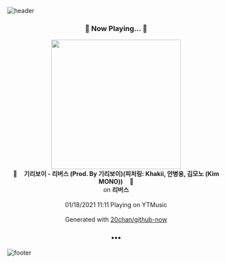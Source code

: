 ![header](https://capsule-render.vercel.app/api?type=wave&height=170&section=header&text=Hi.%20I'm%20SHIFT&fontColor=090707&fontAlignX=45&fontAlignY=65&fontSize=100)

<h3 align="center">🎵 Now Playing... 🎵</h3>
<p align="center">
  <a href="https://music.youtube.com/channel/UCMRvw9TUJB5m32YPrxLu7ag">
    <img width="300" src="https://lh3.googleusercontent.com/S9nLGLFQqxEbP8Y3xkFgm3Yn5YiT9qJ8AU3apAuflOzsTw67o_jOpdHiVjIUBHColXe3_5AkWoojUTxO">
  </a>
  <br>
  🎵&nbsp&nbsp&nbsp <b>기리보이 - 리버스 (Prod. By 기리보이)(피처링: Khakii, 안병웅, 김모노 (Kim MONO))</b> &nbsp&nbsp&nbsp🎵
  <br>
  on <b>리버스</b>
  
  <br />
  <br />
  01/18/2021 11:11 Playing on YTMusic
  <br />
  <br />
  Generated with <a href="https://github.com/20chan/github-now">20chan/github-now</a>
</p>

<h3 align="center">•••</h3>

![footer](https://capsule-render.vercel.app/api?type=wave&height=150&section=footer)
